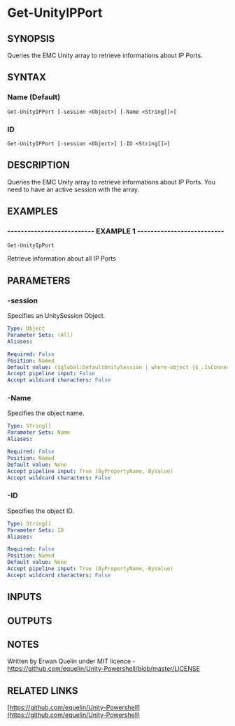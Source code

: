 # Get-UnityIPPort

## SYNOPSIS
Queries the EMC Unity array to retrieve informations about IP Ports.

## SYNTAX

### Name (Default)
```
Get-UnityIPPort [-session <Object>] [-Name <String[]>]
```

### ID
```
Get-UnityIPPort [-session <Object>] [-ID <String[]>]
```

## DESCRIPTION
Queries the EMC Unity array to retrieve informations about IP Ports.
You need to have an active session with the array.

## EXAMPLES

### -------------------------- EXAMPLE 1 --------------------------
```
Get-UnityIpPort
```

Retrieve information about all IP Ports

## PARAMETERS

### -session
Specifies an UnitySession Object.

```yaml
Type: Object
Parameter Sets: (All)
Aliases: 

Required: False
Position: Named
Default value: ($global:DefaultUnitySession | where-object {$_.IsConnected -eq $true})
Accept pipeline input: False
Accept wildcard characters: False
```

### -Name
Specifies the object name.

```yaml
Type: String[]
Parameter Sets: Name
Aliases: 

Required: False
Position: Named
Default value: None
Accept pipeline input: True (ByPropertyName, ByValue)
Accept wildcard characters: False
```

### -ID
Specifies the object ID.

```yaml
Type: String[]
Parameter Sets: ID
Aliases: 

Required: False
Position: Named
Default value: None
Accept pipeline input: True (ByPropertyName, ByValue)
Accept wildcard characters: False
```

## INPUTS

## OUTPUTS

## NOTES
Written by Erwan Quelin under MIT licence - https://github.com/equelin/Unity-Powershell/blob/master/LICENSE

## RELATED LINKS

[https://github.com/equelin/Unity-Powershell](https://github.com/equelin/Unity-Powershell)

